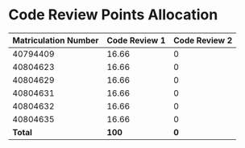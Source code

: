 # Code Review Points Allocation

| Matriculation Number | Code Review 1 | Code Review 2 |
|----------------------|---------------|-----------|
| 40794409             | 16.66         | 0         |
| 40804623             | 16.66         | 0         |
| 40804629             | 16.66         | 0         |
| 40804631             | 16.66         | 0         |
| 40804632             | 16.66         | 0         |
| 40804635             | 16.66         | 0         |
| **Total**            | **100**       | **0**     |



